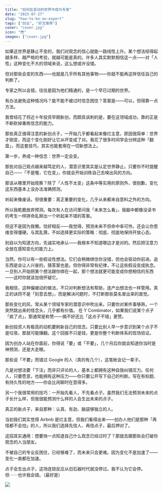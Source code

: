 ```yaml
---
title: "如何在变动的世界中成为专家"
date: "2025-07-27"
slug: "how-to-be-an-expert"
tags: ["创业", "好文推荐"]
cover: "cover.jpg"
icon: "😎"
images: ["cover.jpg"]
---
```

如果这世界是静止不变的，我们对观念的信心就能一路线性上升。某个想法经得起越多样、越严格的考验，就越可能是真的。许多人其实默默相信这一点——对「人性」这种变化不大的领域来说，这么想或许没错。



但对那些会变的东西——也就是几乎所有其他事物——你就不能再这样信任自己的判断了。



专家之所以会错，往往是因为他们精通的，是一个早已过期的世界。



有办法避免这种情况吗？能不能不被过时信念困住？答案是——可以，但得靠一点方法。



我曾经花了将近十年投资早期新创，而颇具讽刺的是，要在这领域成功，靠的正是不断砍掉重练信念的能力。



那些真正值得注意的新创点子，一开始几乎都看起来像烂主意，原因很简单：世界才刚变，而这个变化刚好让它从坏变成了对。我花了很多时间学会分辨这种「翻盘」，而这套技巧，其实也能套用在一切新想法上。



第一步，养成一种信念：世界一定会变。



那些对自己观点越来越笃定的人，潜意识里其实是认定世界静止。只要你不时提醒自己——「不是喔，它在变」，你就会开始训练自己去嗅出风的方向。



那该从哪里开始观察？除了「人性不太变」这条中等实用的原则外，很抱歉，变化这东西基本上没办法准确预测。



听起来像废话，但很重要：真正重要的变化，几乎从来都来自意料之外的方向。



所以我乾脆放弃预测。每次有人在访问里问我「未来怎么看」，我脑中都像没读书的考生一样拼命乱掰出一个听起来不错的答案。



但这不是因为我懒。恰好相反——我觉得，预测未来不但命中率可怜，还会让你思维变得僵硬。与其乱猜，不如选择更实际的策略：彻底、彻底地保持开放心态。



别自以为知道方向，先诚实地承认——我根本不知道哪边才是对的。然后把注意力全放在感知变化的能力上。



当然，你可以有一些假设性想法。它们会稍微绑住你没错，但也会驱动你前进。追东西是会让人兴奋的，猜答案也是。但你得非常有纪律，不让这些假设变成执念。
一旦别人开始把某个想法跟你绑在一起，那个想法就更可能变成你想相信的东西——这时你就该加倍怀疑它。



我相信，这种偏被动的做法，不只对判断想法有帮助，连产出想法也一样管用。真正的诀窍不是「刻意去想」，而是解决问题时，不打断那些莫名冒出来的直觉。



那些变化的风，常从某个领域专家的潜意识中吹出来。只要你对某件事够熟，一个突然跳出来的怪念头，几乎都有价值。
在 Y Combinator，如果我们说某个点子「疯了点」，那通常是称赞——搞不好还比「这点子不错」更赞。



新创投资人有极高的动机要刷新自己的信念。只要比别人早一步意识到某个点子不是垃圾，那就可能赚翻。这个回报不只是钱，更是你整个判断体系的现场验证。



因为创办人站在你面前，你得说「要」或「不要」，几个月后你就会知道你当时是神预测，还是大走眼。



那些说「不要」而错过 Google 的人（真的有几个），这笔帐会记一辈子。



凡是对想法要「下注」而非只评论的人，基本上都拥有这种自我纠错压力。任何人，只要愿意，也能拥有这种压力——你只要公开写下自己的判断。写在有标题、有持久性的地方——你会比闲聊时在意得多。



另一个我很常用的技巧：一开始先看人，不先看点子。虽然我们无法预测未来的点子长什么样，但我很能预测什么样的人会生出未来的点子。



真正的新点子，来自那种：认真、有劲、脑袋够独立的人。



当初我们其实觉得 Airbnb 是烂主意，但我们看得出来——创办人他们是那种「再怪都不会怕」的人，所以我们选择先信人、再信点子，最后押对了。



这招其实通用：想要快一点知道自己什么观念已经过时了？那就去跟那些会打破你观念的人当朋友。



不被自己的专业反困住，已经够难了，而未来只会更难。因为变化不是加速了——变化一直都在加速。



点子会生出点子，这场连锁反应从旧石器时代就没停过。我不认为它会停。
但⋯⋯也许我会错。（最好是）




![](https://prod-files-secure.s3.us-west-2.amazonaws.com/112d0858-5090-4d34-a606-b75eb8d65fd2/46476355-9cf3-4e99-9b7a-3531bc426380/1000202064.png?X-Amz-Algorithm=AWS4-HMAC-SHA256&X-Amz-Content-Sha256=UNSIGNED-PAYLOAD&X-Amz-Credential=ASIAZI2LB4664A4HQBUT%2F20250917%2Fus-west-2%2Fs3%2Faws4_request&X-Amz-Date=20250917T005838Z&X-Amz-Expires=3600&X-Amz-Security-Token=IQoJb3JpZ2luX2VjEB8aCXVzLXdlc3QtMiJGMEQCIAXl3FIkdYOUEOoCbH8DBoRu6E9EXFSjWJ4DZEj5NcnjAiBLs4%2BW6dYGTgSAZ4pU3kmp8ZTOUf6sIi2A5Rz1UGgQfiqIBAiY%2F%2F%2F%2F%2F%2F%2F%2F%2F%2F8BEAAaDDYzNzQyMzE4MzgwNSIMbEPt5aZAENcazNGNKtwDBZGIV3rAlIlAjCdypgF284h%2B5b7%2BEHXM1%2F0t5V25qpGnYHhv9Gf4igw%2BYEr9dFvm5bUVsd5hVugG%2B7T50d6Fe05c4gqHHJLgH050Z69YHWq2AJR70i7OI1v9RM82xcP%2F8GVqKydpK4jlC1kXQ63acoqlK3pe0KMcWqgLaDweFBB3G%2BAJmmz9STepObPnfPDN1CmzRyVBN9jiBV1V9baOq%2BcN3hMaFKKj4CI7Oy9uVEVKqRnEtRwfTewAnDA9JyMpH%2Bq17aXWMaagEk4GnXac%2Fkxr2TNroOE3jDcKmsQCY9tQQh8wxnMlxEO4I0wmd73IGZb7Jvk2ZqXOkVIti0p55oyNGM4zY%2BOQ2%2By5U7zFfk83618G1rum1itu23XRVTUPrJaBWOq8cv0uPlFU6p337p4wWCWCbl9pm0mpSps6nQ3YPiJTXK1TeB4aztSlsnlKOFSzjgOrPx4kq0eikaE%2FOsf%2Fp3c8Ua2h0R8apilercLQjY1y17ST%2Bqv0oOAAtEhfGHb9GC%2F6N6GFvd57bAStzLDl%2BzLSrEa88SrT5UjGsLr%2B%2B%2B12zL%2FdPk%2BgICCInQmT1EbwyVyiQodcEBwrOuM8em7NyZN4PCVLG%2FIRsni7%2B2cEgHjPlgmORrvTA%2BQwgtynxgY6pgFvFdhaysIGPxmrSgpxC4Sy%2Br1RD7C%2FPRA1aMMyJO2AEWROcJibBmBReWIg5vuzRsJ%2FcB3WrQElUVVXiMi2beGeNVeVMPWrWWjkRxpJmUhi6mA4XsSZ4zx8Y9vTpaMPxcaWE9ttyFmQ%2B%2FDX604NwluDnkhRTc7ebaEdqb%2BcLcJGazPm5rbODwYBrbuOCBth%2FFjsNBJJhse%2B0T0eKLftAcWj5c0Gw53b&X-Amz-Signature=2a67360c3a4ed55d2150dbfa1c166e6221c2d7d5592893b7af294051c8430f6a&X-Amz-SignedHeaders=host&x-amz-checksum-mode=ENABLED&x-id=GetObject)


